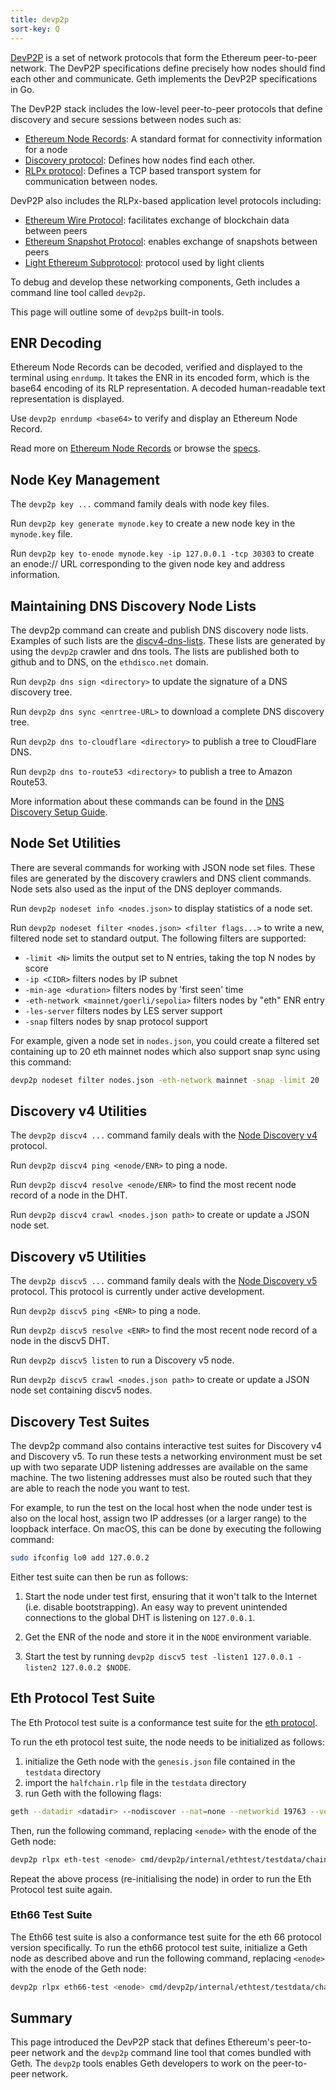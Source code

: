```yaml
---
title: devp2p
sort-key: Q
---
```


[DevP2P](https://github.com/ethereum/devp2p) is a set of network protocols 
that form the Ethereum peer-to-peer network. The DevP2P specifications 
define precisely how nodes should find each other and communicate. 
Geth implements the DevP2P specifications in Go.

The DevP2P stack includes the low-level peer-to-peer protocols that 
define discovery and secure sessions between nodes such as:

- [Ethereum Node Records](https://github.com/ethereum/devp2p/blob/master/enr.md): A standard format for connectivity information for a node
- [Discovery protocol](https://github.com/ethereum/devp2p/blob/master/discv4.md): Defines how nodes find each other.
- [RLPx protocol](https://github.com/ethereum/devp2p/blob/master/rlpx.md): Defines a TCP based transport system for communication between nodes.

DevP2P also includes the RLPx-based application level protocols including:

- [Ethereum Wire Protocol](https://github.com/ethereum/devp2p/blob/master/caps/eth.md): facilitates exchange of blockchain data between peers
- [Ethereum Snapshot Protocol](https://github.com/ethereum/devp2p/blob/master/caps/snap.md): enables exchange of snapshots between peers
- [Light Ethereum Subprotocol](https://github.com/ethereum/devp2p/blob/master/caps/les.md): protocol used by light clients

To debug and develop these networking components, Geth includes a command 
line tool called `devp2p`.

This page will outline some of `devp2p`s built-in tools.

## ENR Decoding

Ethereum Node Records can be decoded, verified and displayed to the terminal 
using `enrdump`. It takes the ENR in its encoded form, which is the base64 
encoding of its RLP representation. A decoded human-readable text representation 
is displayed.

Use `devp2p enrdump <base64>` to verify and display an Ethereum Node Record.

Read more on [Ethereum Node Records](https://ethereum.org/en/developers/docs/networking-layer/network-addresses/#enr) 
or browse the [specs](https://github.com/ethereum/devp2p/blob/591edbd36eb57280384d07373a818c00bddf3b31/enr.md).

## Node Key Management

The `devp2p key ...` command family deals with node key files.

Run `devp2p key generate mynode.key` to create a new node key in the `mynode.key` file.

Run `devp2p key to-enode mynode.key -ip 127.0.0.1 -tcp 30303` to create an 
enode:// URL corresponding to the given node key and address information.

## Maintaining DNS Discovery Node Lists

The devp2p command can create and publish DNS discovery node lists. Examples of such lists are the [discv4-dns-lists](https://github.com/ethereum/discv4-dns-lists). These lists are generated by using the `devp2p` crawler and dns tools. The lists are published both to github and to DNS, on the `ethdisco.net` domain.

Run `devp2p dns sign <directory>` to update the signature of a DNS discovery tree.

Run `devp2p dns sync <enrtree-URL>` to download a complete DNS discovery tree.

Run `devp2p dns to-cloudflare <directory>` to publish a tree to CloudFlare DNS.

Run `devp2p dns to-route53 <directory>` to publish a tree to Amazon Route53.

More information about these commands can be found in the 
[DNS Discovery Setup Guide](https://geth.ethereum.org/docs/developers/dns-discovery-setup).

## Node Set Utilities

There are several commands for working with JSON node set files. These files are generated 
by the discovery crawlers and DNS client commands. Node sets also used as the input of 
the DNS deployer commands.

Run `devp2p nodeset info <nodes.json>` to display statistics of a node set.

Run `devp2p nodeset filter <nodes.json> <filter flags...>` to write a new, filtered 
node set to standard output. The following filters are supported:

- `-limit <N>` limits the output set to N entries, taking the top N nodes by score
- `-ip <CIDR>` filters nodes by IP subnet
- `-min-age <duration>` filters nodes by 'first seen' time
- `-eth-network <mainnet/goerli/sepolia>` filters nodes by "eth" ENR entry
- `-les-server` filters nodes by LES server support
- `-snap` filters nodes by snap protocol support

For example, given a node set in `nodes.json`, you could create a filtered set containing 
up to 20 eth mainnet nodes which also support snap sync using this command:

```sh
devp2p nodeset filter nodes.json -eth-network mainnet -snap -limit 20
```

## Discovery v4 Utilities

The `devp2p discv4 ...` command family deals with the 
[Node Discovery v4](https://github.com/ethereum/devp2p/tree/master/discv4.md) protocol.
 
Run `devp2p discv4 ping <enode/ENR>` to ping a node.
 
Run `devp2p discv4 resolve <enode/ENR>` to find the most recent node record of a node in the DHT.
 
Run `devp2p discv4 crawl <nodes.json path>` to create or update a JSON node set.
 
## Discovery v5 Utilities

The `devp2p discv5 ...` command family deals with the 
[Node Discovery v5](https://github.com/ethereum/devp2p/tree/master/discv5/discv5.md) 
protocol. This protocol is currently under active development.
 
Run `devp2p discv5 ping <ENR>` to ping a node.
 
Run `devp2p discv5 resolve <ENR>` to find the most recent node record of a node 
in the discv5 DHT.
 
Run `devp2p discv5 listen` to run a Discovery v5 node.
 
Run `devp2p discv5 crawl <nodes.json path>` to create or update a JSON node set containing discv5 nodes.
 
## Discovery Test Suites

The devp2p command also contains interactive test suites for Discovery v4 
and Discovery v5. To run these tests a networking environment must be set up 
with two separate UDP listening addresses are available on the same machine. 
The two listening addresses must also be routed such that they are able to reach 
the node you want to test.

For example, to run the test on the local host when the node under test is also on 
the local host, assign two IP addresses (or a larger range) to the loopback interface. 
On macOS, this can be done by executing the following command:

```sh
sudo ifconfig lo0 add 127.0.0.2
```

Either test suite can then be run as follows:

1. Start the node under test first, ensuring that it won't talk to the Internet 
(i.e. disable bootstrapping). An easy way to prevent unintended connections 
to the global DHT is listening on `127.0.0.1`.

2. Get the ENR of the node and store it in the `NODE` environment variable.

3. Start the test by running `devp2p discv5 test -listen1 127.0.0.1 -listen2 127.0.0.2 $NODE`.

## Eth Protocol Test Suite

The Eth Protocol test suite is a conformance test suite for the 
[eth protocol](https://github.com/ethereum/devp2p/blob/master/caps/eth.md).

To run the eth protocol test suite, the node needs to be initialized as follows:

1. initialize the Geth node with the `genesis.json` file contained in the `testdata` directory
2. import the `halfchain.rlp` file in the `testdata` directory
3. run Geth with the following flags:

```sh
geth --datadir <datadir> --nodiscover --nat=none --networkid 19763 --verbosity 5
```

Then, run the following command, replacing `<enode>` with the enode of 
the Geth node:

```sh
devp2p rlpx eth-test <enode> cmd/devp2p/internal/ethtest/testdata/chain.rlp cmd/devp2p/internal/ethtest/testdata/genesis.json
```

Repeat the above process (re-initialising the node) in order to run the Eth 
Protocol test suite again.

### Eth66 Test Suite

The Eth66 test suite is also a conformance test suite for the eth 66 protocol 
version specifically. To run the eth66 protocol test suite, initialize a Geth 
node as described above and run the following command, replacing `<enode>` with 
the enode of the Geth node:

```sh
devp2p rlpx eth66-test <enode> cmd/devp2p/internal/ethtest/testdata/chain.rlp cmd/devp2p/internal/ethtest/testdata/genesis.json
```

## Summary

This page introduced the DevP2P stack that defines Ethereum's peer-to-peer network 
and the `devp2p` command line tool that comes bundled with Geth. The `devp2p` 
tools enables Geth developers to work on the peer-to-peer network.
